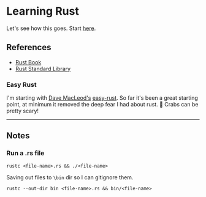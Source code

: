 # Learning Rust

Let's see how this goes. Start [here](https://play.rust-lang.org/?version=stable&mode=debug&edition=2021). 

## References

- [Rust Book](https://doc.rust-lang.org/book/)
- [Rust Standard Library](https://doc.rust-lang.org/std/index.html)

### Easy Rust

I'm starting with [Dave MacLeod's](https://github.com/Dhghomon) [easy-rust](https://dhghomon.github.io/easy_rust/Chapter_1.html). So far it's been a great starting point, at minimum it removed the deep fear I had about rust. 🦀 Crabs can be pretty scary! 

---

## Notes

### Run a .rs file

```shell
rustc <file-name>.rs && ./<file-name>
```
  
Saving out files to `\bin` dir so I can gitignore them. 

```shell
rustc --out-dir bin <file-name>.rs && bin/<file-name>
```

